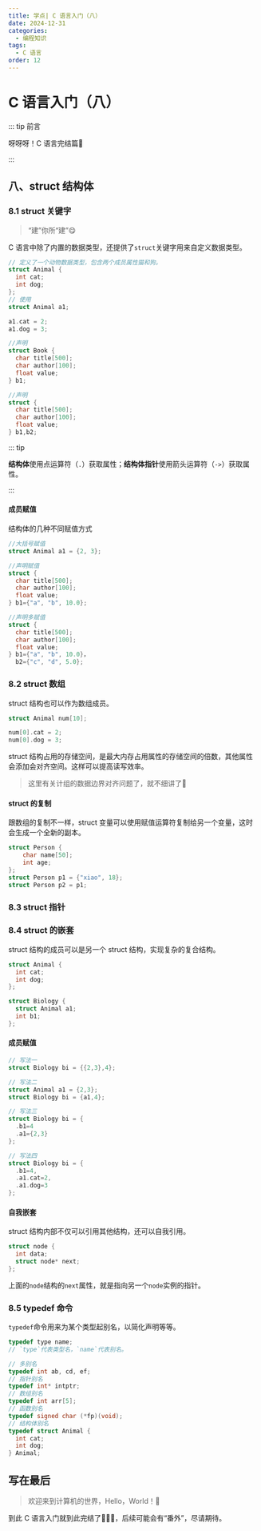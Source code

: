 ```yaml
---
title: 学点| C 语言入门（八）
date: 2024-12-31
categories: 
  - 编程知识
tags: 
  - C 语言
order: 12
---
```


# C 语言入门（八）

::: tip 前言

呀呀呀！C 语言完结篇🤗

:::

## 八、struct 结构体

### 8.1 struct 关键字

> “建”你所“建”😋

C 语言中除了内置的数据类型，还提供了`struct`关键字用来自定义数据类型。

```c
// 定义了一个动物数据类型，包含两个成员属性猫和狗。
struct Animal {
  int cat;
  int dog;
};
// 使用
struct Animal a1;

a1.cat = 2;
a1.dog = 3;

//声明
struct Book {
  char title[500];
  char author[100];
  float value;
} b1;

//声明
struct {
  char title[500];
  char author[100];
  float value;
} b1,b2;
```

::: tip

**结构体**使用点运算符（`.`）获取属性；**结构体指针**使用箭头运算符（`->`）获取属性。

:::



#### 成员赋值

结构体的几种不同赋值方式

```c
//大括号赋值
struct Animal a1 = {2, 3};

//声明赋值
struct {
  char title[500];
  char author[100];
  float value;
} b1={"a", "b", 10.0};

//声明多赋值
struct {
  char title[500];
  char author[100];
  float value;
} b1={"a", "b", 10.0}，
  b2={"c", "d", 5.0};
```





### 8.2 struct 数组

struct 结构也可以作为数组成员。

```c
struct Animal num[10];

num[0].cat = 2;
num[0].dog = 3;
```

struct 结构占用的存储空间，是最大内存占用属性的存储空间的倍数，其他属性会添加会对齐空间。这样可以提高读写效率。

> 这里有关计组的数据边界对齐问题了，就不细讲了🤔



#### struct 的复制

跟数组的复制不一样，struct 变量可以使用赋值运算符复制给另一个变量，这时会生成一个全新的副本。

```c
struct Person {
    char name[50];
    int age;
};
struct Person p1 = {"xiao", 18};
struct Person p2 = p1;
```





### 8.3 struct 指针

<!--@include: ../2023/pointer.md{516,576}-->



### 8.4 struct 的嵌套

struct 结构的成员可以是另一个 struct 结构，实现复杂的复合结构。

```c
struct Animal {
  int cat;
  int dog;
};

struct Biology {
  struct Animal a1;
  int b1;
};
```



#### 成员赋值

```c
// 写法一
struct Biology bi = {{2,3},4};

// 写法二
struct Animal a1 = {2,3};
struct Biology bi = {a1,4};

// 写法三
struct Biology bi = {
  .b1=4
  .a1={2,3}
};

// 写法四
struct Biology bi = {
  .b1=4,
  .a1.cat=2,
  .a1.dog=3
};

```



#### 自我嵌套

struct 结构内部不仅可以引用其他结构，还可以自我引用。

```c
struct node {
  int data;
  struct node* next;
};
```

上面的`node`结构的`next`属性，就是指向另一个`node`实例的指针。



### 8.5 typedef 命令

`typedef`命令用来为某个类型起别名，以简化声明等等。

```c
typedef type name;
// `type`代表类型名，`name`代表别名。

// 多别名
typedef int ab, cd, ef;
// 指针别名
typedef int* intptr;
// 数组别名
typedef int arr[5];
// 函数别名
typedef signed char (*fp)(void);
// 结构体别名
typedef struct Animal {
  int cat;
  int dog;
} Animal;
```





## 写在最后

> 欢迎来到计算机的世界，Hello，World！🎉

到此 C 语言入门就到此完结了🎉🎉🎉，后续可能会有“番外”，尽请期待。
